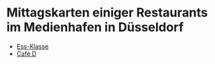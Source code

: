 # Mittagskarten einiger Restaurants im Medienhafen in Düsseldorf
* [Ess-Klasse](http://ess-klasse.com/karte/#main) 
* [Café D](https://cafe-d.appyourself.net/website/#Wochenkarte)